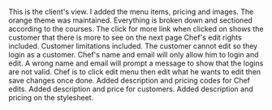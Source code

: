This is the client's view. 
I added the menu items, pricing and images. 
The orange theme was maintained. 
Everything is broken down and sectioned according to the courses.
The click for more link when clicked on shows the customer that there is more to see on the next page
Chef's edit rights included.
Customer limitations included. The customer cannot edit so they login as a customer.
Chef's name and email will only allow him to login and edit.
A wrong name and email will prompt a message to show that the logins are not valid.
Chef is to click edit menu then edit what he wants to edit then save changes once done.
Added description and pricing codes for Chef edits.
Added description and price for customers.
Added description and pricing on the stylesheet.
